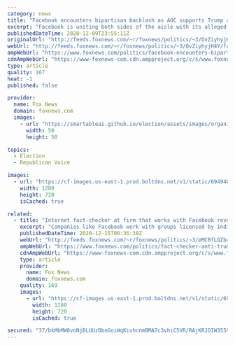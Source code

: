 ```yaml
---
category: news
title: "Facebook encounters bipartisan backlash as AOC supports Trump administration's lawsuit"
excerpt: "Facebook is uniting both sides of the aisle with its alleged anti-competitive behavior."
publishedDateTime: 2020-12-09T23:55:11Z
originalUrl: "http://feeds.foxnews.com/~r/foxnews/politics/~3/OvZiyhyjH4Y/facebook-encounters-bipartisan-backlash-as-aoc-supports-trump-administrations-lawsuit"
webUrl: "http://feeds.foxnews.com/~r/foxnews/politics/~3/OvZiyhyjH4Y/facebook-encounters-bipartisan-backlash-as-aoc-supports-trump-administrations-lawsuit"
ampWebUrl: "https://www.foxnews.com/politics/facebook-encounters-bipartisan-backlash-as-aoc-supports-trump-administrations-lawsuit.amp"
cdnAmpWebUrl: "https://www-foxnews-com.cdn.ampproject.org/c/s/www.foxnews.com/politics/facebook-encounters-bipartisan-backlash-as-aoc-supports-trump-administrations-lawsuit.amp"
type: article
quality: 167
heat: -1
published: false

provider:
  name: Fox News
  domain: foxnews.com
  images:
    - url: "https://smartableai.github.io/election/assets/images/organizations/foxnews.com-50x50.jpg"
      width: 50
      height: 50

topics:
  - Election
  - Republican Voice

images:
  - url: "https://cf-images.us-east-1.prod.boltdns.net/v1/static/694940094001/3adaa9fa-da2f-49ad-b72c-00f3f78435a6/2983e575-4673-484c-833c-2f3da838f6f2/1280x720/match/image.jpg"
    width: 1280
    height: 720
    isCached: true

related:
  - title: "Internet fact-checker at firm that works with Facebook reveals distrust of Trump WH"
    excerpt: "Companies like Facebook work with groups licensed by individuals at the International Fact-Checking Network."
    publishedDateTime: 2020-12-15T00:36:38Z
    webUrl: "http://feeds.foxnews.com/~r/foxnews/politics/~3/eMCBfLQZb4k/fact-checker-anti-trump-bias"
    ampWebUrl: "https://www.foxnews.com/politics/fact-checker-anti-trump-bias.amp"
    cdnAmpWebUrl: "https://www-foxnews-com.cdn.ampproject.org/c/s/www.foxnews.com/politics/fact-checker-anti-trump-bias.amp"
    type: article
    provider:
      name: Fox News
      domain: foxnews.com
    quality: 169
    images:
      - url: "https://cf-images.us-east-1.prod.boltdns.net/v1/static/694940094001/578c0eab-8f63-4387-a70b-27ada2627f0c/6830dc2d-7b97-4f0d-a32f-ba7913410cf0/1280x720/match/image.jpg"
        width: 1280
        height: 720
        isCached: true

secured: "37/bkMbMW8voNjBLUUzDbnGoiWqKivhcnmBMA7c3vhiC5VR/RAjKRJOIW3559jxeD7ycmGP7KPKVlEF50lMJ/Wvqzvz9MvK7YXAy9SH/lMRRGIJX2j+m87hKABClRo5ftQX+j7PrFOIEsWMTzUAve/TZ+SaF0AGR5K7RjJnLr8Mi790j7AMWYOC+OjLQfxMex41Smxz/Z+DtrmTAgKPzwa0jBJwwRAGA0eQwjI08sYmkOKVEbv9OB95fTaZlpgXRCaLTHJYo3PYmKMBkUbiKoAZBCdMJu0IZ5CIqJTS3H/e0RVJhs+Y9AKm/wT8pc6AB4n7iJD1Fk8u9+kEyLvE9tpLVmijstgwZxN3wz5jseks=;89650B6uywiHvZqVImNxJA=="
---
```


